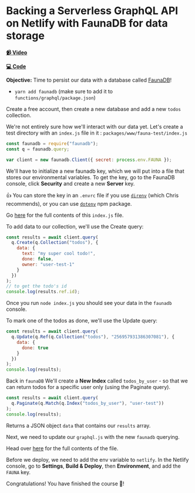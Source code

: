 # Backing a Serverless GraphQL API on Netlify with FaunaDB for data storage

**[📹 Video](https://egghead.io/lessons/graphql-backing-a-serverless-graphql-api-on-netlify-with-faunadb-for-data-storage?pl=building-a-serverless-jamstack-todo-app-with-netlify-gatsby-graphql-and-faunadb-53bb)**

**[💻 Code](https://github.com/christopherbiscardi/serverless-todo-netlify-fauna-egghead/tree/4d1208f06a2b31bba0cae6a76fa821cf0e0b128f)**

**Objective:** Time to persist our data with a database called [FaunaDB](https://fauna.com/)!

* `yarn add faunadb` (make sure to add it to `functions/graphql/package.json`)

Create a free account, then create a new database and add a new `todos` collection.

We're not entirely sure how we'll interact with our data yet. Let's create a test directory with an `index.js` file in it : `packages/www/fauna-test/index.js`


```js
const faunadb = require("faunadb");
const q = faunadb.query;

var client = new faunadb.Client({ secret: process.env.FAUNA });
```

We'll have to initialize a new faunadb key, which we will put into a file that stores our environmental variables. To get the key, go to the FaunaDB console, click **Security** and create a new **Server** key.

👍 You can store the key in an `.envrc` file if you use [`direnv`](https://github.com/direnv/direnv) (which Chris recommends), or you can use [`dotenv`](https://www.npmjs.com/package/dotenv) npm package.

Go [here](https://github.com/ChristopherBiscardi/serverless-todo-netlify-fauna-egghead/blob/765d1b81da0e03f81d716bda4717159e5a3aa175/packages/www/fauna-test/index.js) for the full contents of this `index.js` file.

To add data to our collection, we'll use the Create query:

```js
const results = await client.query(
  q.Create(q.Collection("todos"), {
    data: {
      text: "my super cool todo!",
      done: false,
      owner: "user-test-1"
    }
  })
);
// to get the todo's id
console.log(results.ref.id);
```

Once you run `node index.js` you should see your data in the `faunadb` console.

To mark one of the todos as done, we'll use the Update query:

```js
const results = await client.query(
  q.Update(q.Ref(q.Collection("todos"), "256957931386307081"), {
    data: {
      done: true
    }
  })
);
console.log(results);
  ```

  Back in `faunaDB` We'll create a **New Index** called `todos_by_user` - so that we can return todos for a specific user only (using the Paginate query).

  ```js
  const results = await client.query(
    q.Paginate(q.Match(q.Index("todos_by_user"), "user-test"))
  );
  console.log(results);
  ```

  Returns a JSON object `data` that contains our `results` array.

  Next, we need to update our `graphql.js` with the new `faunadb` querying.

  Head over [here](https://github.com/ChristopherBiscardi/serverless-todo-netlify-fauna-egghead/blob/765d1b81da0e03f81d716bda4717159e5a3aa175/functions/graphql/graphql.js) for the full contents of the file.

  Before we deploy, we need to add the env variable to `netlify`. In the Netlify console, go to **Settings**, **Build & Deploy**, then **Environment**, and add the `FAUNA` key.

  Congratulations! You have finished the course 🎉!